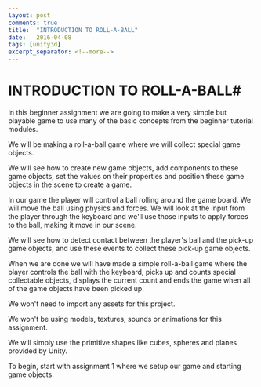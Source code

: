 ```yaml
---
layout: post
comments: true
title:  "INTRODUCTION TO ROLL-A-BALL"
date:   2016-04-08
tags: [unity3d]
excerpt_separator: <!--more-->
---
```

# **INTRODUCTION TO ROLL-A-BALL**#
	
In this beginner assignment we are going
to make a very simple but playable game to
use many of the basic concepts from the
beginner tutorial modules.
<!--more-->
We will be making a roll-a-ball game where
we will collect special game objects.
	
We will see how to create new game objects,
add components to these game objects,
set the values on their properties and position
these game objects in the scene to create a game.
	
In our game the player will control a ball
rolling around the game board.
We will move the ball using physics and forces.
We will look at the input from the player
through the keyboard and we'll use those
inputs to apply forces to the ball, making it
move in our scene.

We will see how to detect contact between
the player's ball and the pick-up game objects,
and use these events to collect these
pick-up game objects.    
	
When we are done we will have made a simple
roll-a-ball game where the player controls
the ball with the keyboard, picks up and
counts special collectable objects,
displays the current count and ends the game
when all of the game objects
have been picked up.    
	
We won't need to import any assets for this project.    

We won't be using models, textures,
sounds or animations for this assignment.    
	
We will simply use the primitive shapes
like cubes, spheres and planes
provided by Unity.    
	
To begin, start with assignment 1 where we
setup our game and starting game objects.    